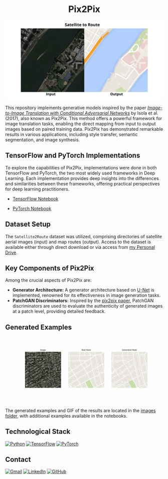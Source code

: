 # <h1 align="center">**Pix2Pix**</h1>

<p align="center">
<img src="images/image_readme.png"> 
</p>

This repository implements generative models inspired by the paper [*Image-to-Image Translation with Conditional Adversarial Networks*](https://arxiv.org/abs/1611.07004) by Isola et al. (2017), also known as Pix2Pix. This method offers a powerful framework for image translation tasks, enabling the direct mapping from input to output images based on paired training data. Pix2Pix has demonstrated remarkable results in various applications, including style transfer, semantic segmentation, and image synthesis.

## TensorFlow and PyTorch Implementations

To explore the capabilities of Pix2Pix, implementations were done in both TensorFlow and PyTorch, the two most widely used frameworks in Deep Learning. Each implementation provides deep insights into the differences and similarities between these frameworks, offering practical perspectives for deep learning practitioners.

- [TensorFlow Notebook](Pix2Pix_Satellite2Route_TensorFlow.ipynb)

- [PyTorch Notebook](Pix2Pix_Satellite2Route_Pytorch.ipynb)

## Dataset Setup

The ``Satellite2Route`` dataset was utilized, comprising directories of satellite aerial images (input) and map routes (output). Access to the dataset is available either through direct download or via access from [my Personal Drive](https://drive.google.com/drive/folders/19giwoxuUnRg0-5cB9SJS7ETY9fmuBOgd?usp=sharing).

## Key Components of Pix2Pix

Among the crucial aspects of Pix2Pix are:

- **Generator Architecture:** A generator architecture based on [U-Net](https://arxiv.org/abs/1505.04597) is implemented, renowned for its effectiveness in image generation tasks.
- **PatchGAN Discriminators:** Inspired by the [pix2pix paper](https://arxiv.org/abs/1611.07004), PatchGAN discriminators are used to evaluate the authenticity of generated images at a patch level, providing detailed feedback.

## Generated Examples

<p align="center">
<img src="images/satellites_to_routes.gif"> 
</p>

The generated examples and GIF of the results are located in the [images folder](images), with additional examples available in the notebooks.

## Technological Stack
[![Python](https://img.shields.io/badge/Python-3776AB?style=for-the-badge&logo=python&logoColor=white&labelColor=101010)](https://docs.python.org/3/) 
[![TensorFlow](https://img.shields.io/badge/TensorFlow-FF6F00?style=for-the-badge&logo=tensorflow&logoColor=white&labelColor=101010)](https://www.tensorflow.org/api_docs)
[![PyTorch](https://img.shields.io/badge/PyTorch-EE4C2C?style=for-the-badge&logo=pytorch&logoColor=white&labelColor=101010)](https://pytorch.org/docs/stable/index.html)

## Contact
[![Gmail](https://img.shields.io/badge/Gmail-D14836?style=for-the-badge&logo=gmail&logoColor=white&labelColor=101010)](mailto:jerson.gimenesbeltran@gmail.com)
[![LinkedIn](https://img.shields.io/badge/LinkedIn-0077B5?style=for-the-badge&logo=linkedin&logoColor=white&labelColor=101010)](https://www.linkedin.com/in/jerson-gimenes-beltran/)
[![GitHub](https://img.shields.io/badge/GitHub-181717?style=for-the-badge&logo=github&logoColor=white&labelColor=101010)](https://github.com/JersonGB22/)
